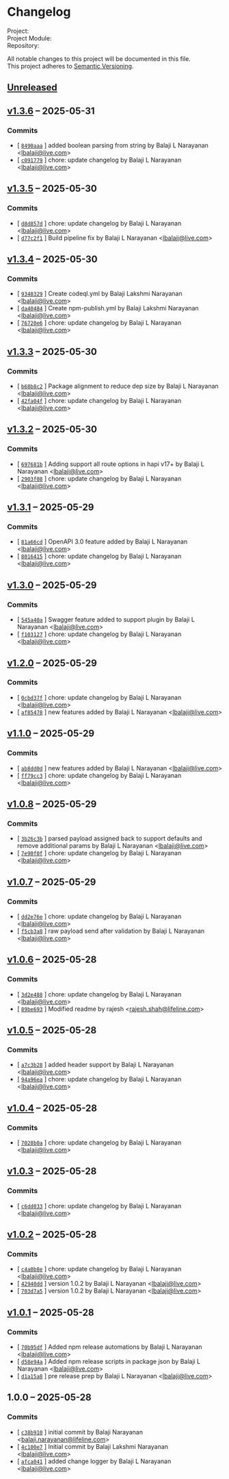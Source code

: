 # Changelog

Project:   
Project Module:   
Repository:   

All notable changes to this project will be documented in this file.  
This project adheres to [Semantic Versioning](https://semver.org/spec/v2.0.0.html).

## [Unreleased](https://github.com/balaji8385/hapi-zod/compare/v1.3.6...HEAD)

## [v1.3.6](https://github.com/balaji8385/hapi-zod/compare/v1.3.5...v1.3.6) – 2025-05-31

### Commits

- [ [`8490aaa`](/commit/8490aaa4ac4d3b02e4a9d062cd590c683d8b65d2) ] added boolean parsing from string by Balaji L Narayanan <<lbalaji@live.com>>
- [ [`c091779`](/commit/c0917792f95b78fc39359e5d2ade4e203915ccef) ] chore: update changelog by Balaji L Narayanan <<lbalaji@live.com>>

## [v1.3.5](https://github.com/balaji8385/hapi-zod/compare/v1.3.4...v1.3.5) – 2025-05-30

### Commits

- [ [`d8d857d`](/commit/d8d857d173f405e1ed94bae59e25f57558cf4d4b) ] chore: update changelog by Balaji L Narayanan <<lbalaji@live.com>>
- [ [`d77c2f1`](/commit/d77c2f1608ecbeaea5774a7e405f5a00d6ae7684) ] Build pipeline fix by Balaji L Narayanan <<lbalaji@live.com>>

## [v1.3.4](https://github.com/balaji8385/hapi-zod/compare/v1.3.3...v1.3.4) – 2025-05-30

### Commits

- [ [`9348329`](/commit/9348329deea45a3230fce3879dcfd3846a199b40) ] Create codeql.yml by Balaji Lakshmi Narayanan <<lbalaji@live.com>>
- [ [`da40484`](/commit/da404843f1ad9de2e2908a90cfcc48cd5263688a) ] Create npm-publish.yml by Balaji Lakshmi Narayanan <<lbalaji@live.com>>
- [ [`76720e6`](/commit/76720e6506e8fa3e772e4bfd2bf7ee592c25e80a) ] chore: update changelog by Balaji L Narayanan <<lbalaji@live.com>>

## [v1.3.3](https://github.com/balaji8385/hapi-zod/compare/v1.3.2...v1.3.3) – 2025-05-30

### Commits

- [ [`b68b8c2`](/commit/b68b8c2beab8bc2b1764141208ae70f73b88b634) ] Package alignment to reduce dep size by Balaji L Narayanan <<lbalaji@live.com>>
- [ [`42fa04f`](/commit/42fa04f844b77f00807df9210289a26f943a70ba) ] chore: update changelog by Balaji L Narayanan <<lbalaji@live.com>>

## [v1.3.2](https://github.com/balaji8385/hapi-zod/compare/v1.3.1...v1.3.2) – 2025-05-30

### Commits

- [ [`697681b`](/commit/697681b2bc54fb9104f0210a4fb47f99bd02d100) ] Adding support all route options in hapi v17+ by Balaji L Narayanan <<lbalaji@live.com>>
- [ [`2903f08`](/commit/2903f08a84c66326e436c6b2623a2d528ce82cda) ] chore: update changelog by Balaji L Narayanan <<lbalaji@live.com>>

## [v1.3.1](https://github.com/balaji8385/hapi-zod/compare/v1.3.0...v1.3.1) – 2025-05-29

### Commits

- [ [`81a66cd`](/commit/81a66cd21c52626a60c413a641fd8609d9d9628d) ] OpenAPI 3.0 feature added by Balaji L Narayanan <<lbalaji@live.com>>
- [ [`8016415`](/commit/801641542b7a63e2c517eaf1c04a4c16ff7928b9) ] chore: update changelog by Balaji L Narayanan <<lbalaji@live.com>>

## [v1.3.0](https://github.com/balaji8385/hapi-zod/compare/v1.2.0...v1.3.0) – 2025-05-29

### Commits

- [ [`545a40a`](/commit/545a40a9436b66d2309068bb4bd9985cc962452f) ] Swagger feature added to support plugin by Balaji L Narayanan <<lbalaji@live.com>>
- [ [`f103127`](/commit/f10312711ddb332946ff50a21209d83d7cc1972e) ] chore: update changelog by Balaji L Narayanan <<lbalaji@live.com>>

## [v1.2.0](https://github.com/balaji8385/hapi-zod/compare/v1.1.0...v1.2.0) – 2025-05-29

### Commits

- [ [`0cbd37f`](/commit/0cbd37f1b518460720992f26acef6db15335f0f9) ] chore: update changelog by Balaji L Narayanan <<lbalaji@live.com>>
- [ [`af85478`](/commit/af8547857e4ed4c9f2372d0442b6baeeea77a64f) ] new features added by Balaji L Narayanan <<lbalaji@live.com>>

## [v1.1.0](https://github.com/balaji8385/hapi-zod/compare/v1.0.8...v1.1.0) – 2025-05-29

### Commits

- [ [`ab8dd0d`](/commit/ab8dd0dfb4c01bd11fb31abb6750b2712ccdf3a0) ] new features added by Balaji L Narayanan <<lbalaji@live.com>>
- [ [`ff79cc3`](/commit/ff79cc3104292ae4b7fa5490b958e383cedf03af) ] chore: update changelog by Balaji L Narayanan <<lbalaji@live.com>>

## [v1.0.8](https://github.com/balaji8385/hapi-zod/compare/v1.0.7...v1.0.8) – 2025-05-29

### Commits

- [ [`3b26c3b`](/commit/3b26c3b7f56183689e5dd9cb835f61136b679793) ] parsed payload assigned back to support defaults and remove additional params by Balaji L Narayanan <<lbalaji@live.com>>
- [ [`7e90f0f`](/commit/7e90f0fb40b5847a085e9dbfada7f4b07a3fd699) ] chore: update changelog by Balaji L Narayanan <<lbalaji@live.com>>

## [v1.0.7](https://github.com/balaji8385/hapi-zod/compare/v1.0.6...v1.0.7) – 2025-05-29

### Commits

- [ [`dd2e76e`](/commit/dd2e76ea40f0acb6cf83bef75d59ee6d972f2170) ] chore: update changelog by Balaji L Narayanan <<lbalaji@live.com>>
- [ [`f5cb3a8`](/commit/f5cb3a8a5ed48e4529f8aa8666cff5d292691992) ] raw payload send after validation by Balaji L Narayanan <<lbalaji@live.com>>

## [v1.0.6](https://github.com/balaji8385/hapi-zod/compare/v1.0.5...v1.0.6) – 2025-05-28

### Commits

- [ [`3d2e488`](/commit/3d2e48889bc50733b51aa25b7f85502c91ff3e82) ] chore: update changelog by Balaji L Narayanan <<lbalaji@live.com>>
- [ [`89be693`](/commit/89be693a934232879c1fe02f9ca38cbb8f92b508) ] Modified readme by rajesh <<rajesh.shah@lifeline.com>>

## [v1.0.5](https://github.com/balaji8385/hapi-zod/compare/v1.0.4...v1.0.5) – 2025-05-28

### Commits

- [ [`a7c3b28`](/commit/a7c3b28e880c8edf3c3bec979f1fa15c810b86f3) ] added header support by Balaji L Narayanan <<lbalaji@live.com>>
- [ [`94a96ea`](/commit/94a96ea4fe8e75bd67d7f8bd721b7439631d59c0) ] chore: update changelog by Balaji L Narayanan <<lbalaji@live.com>>

## [v1.0.4](https://github.com/balaji8385/hapi-zod/compare/v1.0.3...v1.0.4) – 2025-05-28

### Commits

- [ [`7028b0a`](/commit/7028b0af75ed5197e90dedceb1d12d0ea94508fc) ] chore: update changelog by Balaji L Narayanan <<lbalaji@live.com>>

## [v1.0.3](https://github.com/balaji8385/hapi-zod/compare/v1.0.2...v1.0.3) – 2025-05-28

### Commits

- [ [`c6dd033`](/commit/c6dd0335d6114374d70c42def7ef2f7f4bd50e89) ] chore: update changelog by Balaji L Narayanan <<lbalaji@live.com>>

## [v1.0.2](https://github.com/balaji8385/hapi-zod/compare/v1.0.1...v1.0.2) – 2025-05-28

### Commits

- [ [`c4a0b8e`](/commit/c4a0b8e2c9516809386a37c4e408a3f515d404d3) ] chore: update changelog by Balaji L Narayanan <<lbalaji@live.com>>
- [ [`42940dd`](/commit/42940dd0014eeebf6e6668ae1778996b4b876bd2) ] version 1.0.2 by Balaji L Narayanan <<lbalaji@live.com>>
- [ [`703d7a5`](/commit/703d7a509671b7b844b14cae9e62217448589220) ] version 1.0.2 by Balaji L Narayanan <<lbalaji@live.com>>

## [v1.0.1](https://github.com/balaji8385/hapi-zod/compare/1.0.0...v1.0.1) – 2025-05-28

### Commits

- [ [`70b95df`](/commit/70b95dfa24fee32b39522ab5089552df148f609d) ] Added npm release automations by Balaji L Narayanan <<lbalaji@live.com>>
- [ [`d58e94a`](/commit/d58e94a60b793f27790a8da75d4a158dcdb3c2f3) ] Added npm release scripts in package json by Balaji L Narayanan <<lbalaji@live.com>>
- [ [`d1a15a8`](/commit/d1a15a84b269411b369820360ead36306f309c18) ] pre release prep by Balaji L Narayanan <<lbalaji@live.com>>

## 1.0.0 – 2025-05-28

### Commits

- [ [`c38b910`](/commit/c38b9104067ea4a3993b98a6518737b1be64b6a4) ] initial commit by Balaji Narayanan <<balaji.narayanan@lifeline.com>>
- [ [`4c100e7`](/commit/4c100e72280758495aba4037d56bb67f207491ac) ] Initial commit by Balaji Lakshmi Narayanan <<lbalaji@live.com>>
- [ [`afca041`](/commit/afca041cacadc87dfd4b8e22f7d9bf8bafe2e375) ] added change logger by Balaji L Narayanan <<lbalaji@live.com>>
